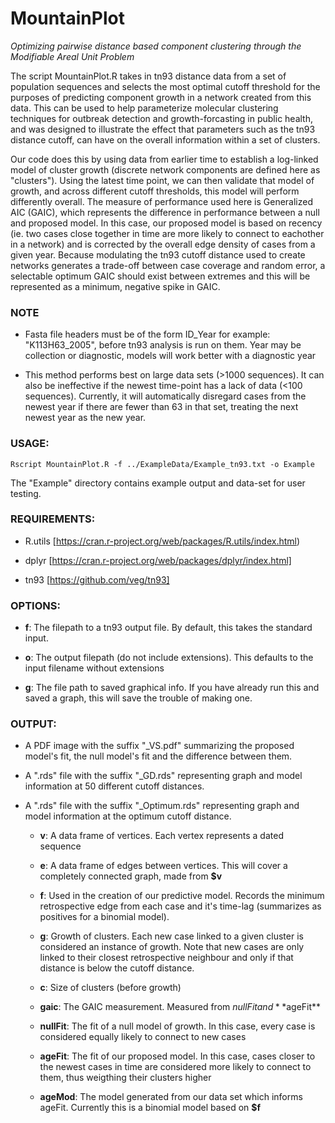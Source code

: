 # MountainPlot
*Optimizing pairwise distance based component clustering through the Modifiable Areal Unit Problem*

The script MountainPlot.R takes in tn93 distance data from a set of population sequences and selects the most optimal cutoff threshold for the purposes of predicting component growth in a network created from this data. This can be used to help parameterize molecular clustering techniques for outbreak detection and growth-forcasting in public health, and was designed to illustrate the effect that parameters such as the tn93 distance cutoff, can have on the overall information within a set of clusters. 

Our code does this by using data from earlier time to establish a log-linked model of cluster growth (discrete network components are defined here as "clusters"). Using the latest time point, we can then validate that model of growth, and across different cutoff thresholds, this model will perform differently overall. The measure of performance used here is Generalized AIC (GAIC), which represents the difference in performance between a null and proposed model. In this case, our proposed model is based on recency (ie. two cases close together in time are more likely to connect to eachother in a network) and is corrected by the overall edge density of cases from a given year. Because modulating the tn93 cutoff distance used to create networks generates a trade-off between case coverage and random error, a selectable optimum GAIC should exist between extremes and this will be represented as a minimum, negative spike in GAIC.


### NOTE

* Fasta file headers must be of the form ID_Year for example: "K113H63_2005", before tn93 analysis is run on them. Year may be collection or diagnostic, models will work better with a diagnostic year
  
* This method performs best on large data sets (>1000 sequences). It can also be ineffective if the newest time-point has a lack of data (<100 sequences). Currently, it will automatically disregard cases from the newest year if there are fewer than 63 in that set, treating the next newest year as the new year.


### USAGE:

`Rscript MountainPlot.R -f ../ExampleData/Example_tn93.txt -o Example`

The "Example" directory contains example output and data-set for user testing. 


### REQUIREMENTS:

* R.utils [https://cran.r-project.org/web/packages/R.utils/index.html)

* dplyr [https://cran.r-project.org/web/packages/dplyr/index.html]
 
* tn93 [https://github.com/veg/tn93]


### OPTIONS:

* **f**: The filepath to a tn93 output file. By default, this takes the standard input.

* **o**: The output filepath (do not include extensions). This defaults to the input filename without extensions

* **g**: The file path to saved graphical info. If you have already run this and saved a graph, this will save the trouble of making one.


### OUTPUT:
* A PDF image with the suffix "_VS.pdf" summarizing the proposed model's fit, the null model's fit and the difference between them.

* A ".rds" file with the suffix "_GD.rds" representing graph and model information at 50 different cutoff distances. 

* A ".rds" file with the suffix "_Optimum.rds" representing graph and model information at the optimum cutoff distance. 

  * **v**: A data frame of vertices. Each vertex represents a dated sequence

  * **e**: A data frame of edges between vertices. This will cover a completely connected graph, made from **$v**

  * **f**: Used in the creation of our predictive model. Records the minimum retrospective edge from each case and it's time-lag (summarizes as positives for a binomial model).

  * **g**: Growth of clusters. Each new case linked to a given cluster is considered an instance of growth. Note that new cases are only linked to their closest retrospective neighbour and only if that distance is below the cutoff distance.

  * **c**: Size of clusters (before growth)

  * **gaic**: The GAIC measurement. Measured from $nullFit and **$ageFit**

  * **nullFit**: The fit of a null model of growth. In this case, every case is considered equally likely to connect to new cases

  * **ageFit**: The fit of our proposed model. In this case, cases closer to the newest cases in time are considered more likely to connect to them, thus weigthing their clusters higher

  * **ageMod**: The model generated from our data set which informs ageFit. Currently this is a binomial model based on **$f**
